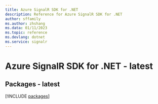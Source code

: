 ```yaml
---
title: Azure SignalR SDK for .NET
description: Reference for Azure SignalR SDK for .NET
author: sffamily
ms.author: zhshang
ms.data: 01/11/2023
ms.topic: reference
ms.devlang: dotnet
ms.service: signalr
---
```

# Azure SignalR SDK for .NET - latest
## Packages - latest
[!INCLUDE [packages](signalr-index.md)]